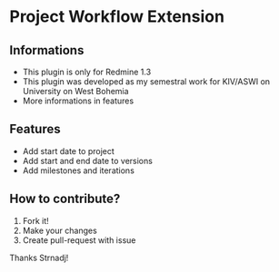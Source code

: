 # Project Workflow Extension

## Informations

* This plugin is only for Redmine 1.3
* This plugin was developed as my semestral work for KIV/ASWI on
  University on West Bohemia
* More informations in features

## Features

* Add start date to project
* Add start and end date to versions
* Add milestones and iterations

## How to contribute?

1. Fork it!
2. Make your changes
3. Create pull-request with issue

Thanks Strnadj!
